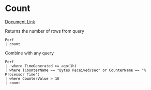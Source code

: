 # Count

[Document Link](https://kusto.azurewebsites.net/docs/query/countoperator.html)

Returns the number of rows from query

    Perf  
    | count

Combine with any query

    Perf  
    |  where TimeGenerated >= ago(1h)  
    | where (CounterName == "Bytes Received/sec" or CounterName == "% Processor Time")  
    | where CounterValue > 10  
    | count